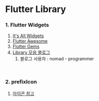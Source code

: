 # Flutter Library

### 1. Flutter Widgets
1. [It's All Widgets](https://itsallwidgets.com/)
2. [Flutter Awesome](https://flutterawesome.com/)
3. [Flutter Gems](https://fluttergems.dev/)
4. [Library 모음 블로그](https://nomad-programmer.tistory.com/256)
   1) 블로그 사용자 : nomad - programmer

<br>

### 2. prefixIcon
1. [아이콘 참고](https://api.flutter.dev/flutter/search.html?q=lock)
<br>
